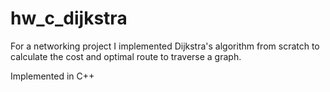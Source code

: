 # hw_c_dijkstra
For a networking project I implemented Dijkstra's algorithm from scratch to calculate the cost and optimal route to traverse a graph.

Implemented in C++
